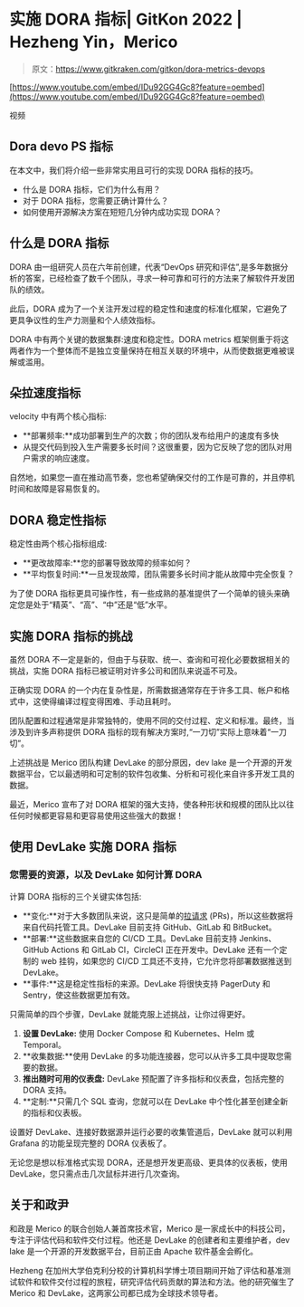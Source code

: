 # 实施 DORA 指标| GitKon 2022 | Hezheng Yin，Merico

> 原文：<https://www.gitkraken.com/gitkon/dora-metrics-devops>

[https://www.youtube.com/embed/IDu92GG4Gc8?feature=oembed](https://www.youtube.com/embed/IDu92GG4Gc8?feature=oembed)

视频

## **Dora devo PS 指标**

在本文中，我们将介绍一些非常实用且可行的实现 DORA 指标的技巧。

*   什么是 DORA 指标，它们为什么有用？
*   对于 DORA 指标，您需要正确计算什么？
*   如何使用开源解决方案在短短几分钟内成功实现 DORA？

## **什么是 DORA 指标**

DORA 由一组研究人员在六年前创建，代表“DevOps 研究和评估”,是多年数据分析的答案，已经检查了数千个团队，寻求一种可靠和可行的方法来了解软件开发团队的绩效。

此后，DORA 成为了一个关注开发过程的稳定性和速度的标准化框架，它避免了更具争议性的生产力测量和个人绩效指标。

DORA 中有两个关键的数据集群:速度和稳定性。DORA metrics 框架侧重于将这两者作为一个整体而不是独立变量保持在相互关联的环境中，从而使数据更难被误解或滥用。

## **朵拉速度指标**

velocity 中有两个核心指标:

*   **部署频率:**成功部署到生产的次数；你的团队发布给用户的速度有多快
*   从提交代码到投入生产需要多长时间？这很重要，因为它反映了您的团队对用户需求的响应速度。

自然地，如果您一直在推动高节奏，您也希望确保交付的工作是可靠的，并且停机时间和故障是容易恢复的。

## **DORA 稳定性指标**

稳定性由两个核心指标组成:

*   **更改故障率:**您的部署导致故障的频率如何？
*   **平均恢复时间:**一旦发现故障，团队需要多长时间才能从故障中完全恢复？

为了使 DORA 指标更具可操作性，有一些成熟的基准提供了一个简单的镜头来确定您是处于“精英”、“高”、“中”还是“低”水平。

## **实施 DORA 指标的挑战**

虽然 DORA 不一定是新的，但由于与获取、统一、查询和可视化必要数据相关的挑战，实施 DORA 指标已被证明对许多公司和团队来说遥不可及。

正确实现 DORA 的一个内在复杂性是，所需数据通常存在于许多工具、帐户和格式中，这使得编译过程变得困难、手动且耗时。

团队配置和过程通常是非常独特的，使用不同的交付过程、定义和标准。最终，当涉及到许多声称提供 DORA 指标的现有解决方案时,“一刀切”实际上意味着“一刀切”。

上述挑战是 Merico 团队构建 DevLake 的部分原因，dev lake 是一个开源的开发数据平台，它以最透明和可定制的软件包收集、分析和可视化来自许多开发工具的数据。

最近，Merico 宣布了对 DORA 框架的强大支持，使各种形状和规模的团队比以往任何时候都更容易和更容易使用这些强大的数据！

## **使用 DevLake 实施 DORA 指标**

### **您需要的资源，以及 DevLake 如何计算 DORA**

计算 DORA 指标的三个关键实体包括:

*   **变化:**对于大多数团队来说，这只是简单的[拉请求](https://www.gitkraken.com/learn/git/tutorials/what-is-a-pull-request-in-git) (PRs)，所以这些数据将来自代码托管工具。DevLake 目前支持 GitHub、GitLab 和 BitBucket。
*   **部署:**这些数据来自您的 CI/CD 工具。DevLake 目前支持 Jenkins、GitHub Actions 和 GitLab CI，CircleCI 正在开发中。DevLake 还有一个定制的 web 挂钩，如果您的 CI/CD 工具还不支持，它允许您将部署数据推送到 DevLake。
*   **事件:**这是稳定性指标的来源。DevLake 将很快支持 PagerDuty 和 Sentry，使这些数据更加有效。

只需简单的四个步骤，DevLake 就能克服上述挑战，让你过得更好。

1.  **设置 DevLake:** 使用 Docker Compose 和 Kubernetes、Helm 或 Temporal。
2.  **收集数据:**使用 DevLake 的多功能连接器，您可以从许多工具中提取您需要的数据。
3.  **推出随时可用的仪表盘:** DevLake 预配置了许多指标和仪表盘，包括完整的 DORA 支持。
4.  **定制:**只需几个 SQL 查询，您就可以在 DevLake 中个性化甚至创建全新的指标和仪表板。

设置好 DevLake、连接好数据源并运行必要的收集管道后，DevLake 就可以利用 Grafana 的功能呈现完整的 DORA 仪表板了。

无论您是想以标准格式实现 DORA，还是想开发更高级、更具体的仪表板，使用 DevLake，您只需点击几次鼠标并进行几次查询。

## **关于和政尹**

和政是 Merico 的联合创始人兼首席技术官，Merico 是一家成长中的科技公司，专注于评估代码和软件交付过程。他还是 DevLake 的创建者和主要维护者，dev lake 是一个开源的开发数据平台，目前正由 Apache 软件基金会孵化。

Hezheng 在加州大学伯克利分校的计算机科学博士项目期间开始了评估和基准测试软件和软件交付过程的旅程，研究评估代码贡献的算法和方法。他的研究催生了 Merico 和 DevLake，这两家公司都已成为全球技术领导者。
